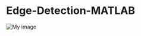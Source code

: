 # Edge-Detection-MATLAB


![My image](https://user-images.githubusercontent.com/7054302/27881593-410f3700-6197-11e7-8fb9-369b14f98119.png)
